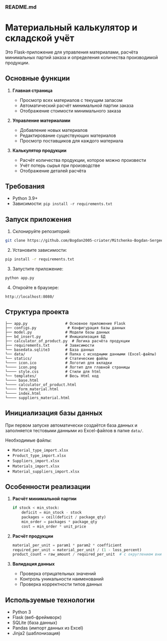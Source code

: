 ### README.md


# Материальный калькулятор и складской учёт

Это Flask-приложение для управления материалами, расчёта минимальных партий заказа и определения количества производимой продукции.

## Основные функции

1. **Главная страница**
   - Просмотр всех материалов с текущим запасом
   - Автоматический расчёт минимальной партии заказа
   - Отображение стоимости минимального заказа

2. **Управление материалами**
   - Добавление новых материалов
   - Редактирование существующих материалов
   - Просмотр поставщиков для каждого материала

3. **Калькулятор продукции**
   - Расчёт количества продукции, которое можно произвести
   - Учёт потерь сырья при производстве
   - Отображение деталей расчёта

## Требования

- Python 3.9+
- Зависимости: `pip install -r requirements.txt`

## Запуск приложения

1. Склонируйте репозиторий:
```bash
git clone https://github.com/Bogdan2005-criater/Mitchenko-Bogdan-Sergeevich-K4I1-9--06.12.2005.git
```

2. Установите зависимости:
```bash
pip install -r requirements.txt
```

3. Запустите приложение:
```bash
python app.py
```

4. Откройте в браузере:
```
http://localhost:8080/
```

## Структура проекта

```
├── app.py                 # Основное приложение Flask
├── configs.py              # Конфигурация базы данных
├── model.py               # Модели базы данных
├── bd_insert.py           # Инициализация БД
├── calculator_of_product.py  # Логика расчёта продукции
├── requirements.txt       # Зависимости
└── basedata.sqlite3       # База данных
└── data/                  # Папка с исходными данными (Excel-файлы)
└── statics/               # Статические файлы 
└──── icon.ico             # Логотип для вкладки
└──── icon.png             # Логтип для главной страницы
└──── style.css            # Стили для html
└── templates/             # Весь Html код
└──── base.html            
└──── calculator_of_product.html
└──── form_material.html
└──── index.html
└──── suppliers_material.html
```

## Инициализация базы данных

При первом запуске автоматически создаётся база данных и заполняется тестовыми данными из Excel-файлов в папке `data/`.

Необходимые файлы:
- `Material_type_import.xlsx`
- `Product_type_import.xlsx`
- `Suppliers_import.xlsx`
- `Materials_import.xlsx`
- `Material_suppliers_import.xlsx`

## Особенности реализации

1. **Расчёт минимальной партии**
   ```python
   if stock < min_stock:
       deficit = min_stock - stock
       packages = ceil(deficit / package_qty)
       min_order = packages * package_qty
       cost = min_order * unit_price
   ```

2. **Расчёт продукции**
   ```python
   material_per_unit = param1 * param2 * coefficient
   required_per_unit = material_per_unit / (1 - loss_percent)
   product_count = raw_amount / required_per_unit  # с округлением вниз
   ```

3. **Валидация данных**
   - Проверка отрицательных значений
   - Контроль уникальности наименований
   - Проверка корректности типов данных

## Используемые технологии

- Python 3
- Flask (веб-фреймворк)
- SQLite (база данных)
- Pandas (импорт данных из Excel)
- Jinja2 (шаблонизация)
